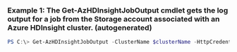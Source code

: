 ### Example 1: The Get-AzHDInsightJobOutput cmdlet gets the log output for a job from the Storage account associated with an Azure HDInsight cluster. (autogenerated)
```powershell
PS C:\> Get-AzHDInsightJobOutput -ClusterName $clusterName -HttpCredential $clusterCreds -JobId $jobId
```

